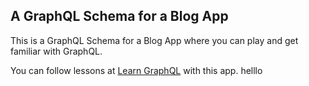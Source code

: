 ## A GraphQL Schema for a Blog App

This is a GraphQL Schema for a Blog App where you can play and get familiar with GraphQL.

You can follow lessons at [Learn GraphQL](https://learngraphql.com) with this app.
helllo
